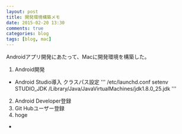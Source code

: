 ```yaml
---
layout: post
title: 開発環境構築メモ
date: 2015-02-20 13:30
comments: true
categories: blog
tags: [blog, mac]
---
```


Androidアプリ開発にあたって、Macに開発環境を構築した。

1. Android開発
- Android Studio導入
    クラスパス設定
'''
    /etc/launchd.conf
        setenv STUDIO_JDK /Library/Java/JavaVirtualMachines/jdk1.8.0_25.jdk
'''
2. Android Developer登録
3. Git Hubユーザー登録
4. hoge
- 

